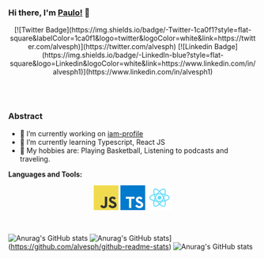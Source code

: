 ### Hi there, I'm [Paulo!](https://alvesph.github.io/) 👋

<p align="center">
<a>[![Twitter Badge](https://img.shields.io/badge/-Twitter-1ca0f1?style=flat-square&labelColor=1ca0f1&logo=twitter&logoColor=white&link=https://twitter.com/alvesph)](https://twitter.com/alvesph)</a>
<a>[![Linkedin Badge](https://img.shields.io/badge/-LinkedIn-blue?style=flat-square&logo=Linkedin&logoColor=white&link=https://www.linkedin.com/in/alvesph1)](https://www.linkedin.com/in/alvesph1)</a>
</p>

<br />
<br />

### Abstract

- 🔭 I’m currently working on [iam-profile](https://github.com/alvesph/iam-proflle)
- 🌱 I’m currently learning Typescript, React JS
- 💙 My hobbies are: Playing Basketball, Listening to podcasts and traveling. 

**Languages and Tools:**  
<p align="center">
<code><img height="50" src="https://raw.githubusercontent.com/github/explore/80688e429a7d4ef2fca1e82350fe8e3517d3494d/topics/javascript/javascript.png"></code>
<code><img height="50" src="https://raw.githubusercontent.com/github/explore/80688e429a7d4ef2fca1e82350fe8e3517d3494d/topics/typescript/typescript.png"></code>
<code><img height="50" src="https://raw.githubusercontent.com/github/explore/80688e429a7d4ef2fca1e82350fe8e3517d3494d/topics/react/react.png"></code> 
</p>

<br />

![Anurag's GitHub stats](https://github-readme-stats.vercel.app/api?username=alvesph&show_icons=true&theme=radical)
![Anurag's GitHub stats](https://github-readme-stats.vercel.app/api/top-langs/?username=alvesph&theme=radical)](https://github.com/alvesph/github-readme-stats)
![Anurag's GitHub stats](https://github-readme-stats.vercel.app/api/pin/?username=alvesph&repo=alvesph.github.io&theme=radical)

